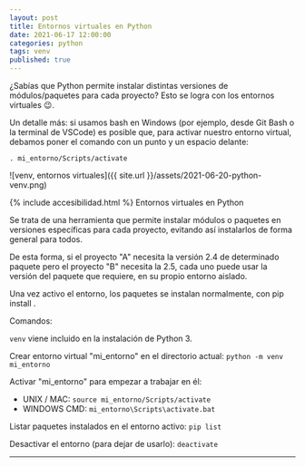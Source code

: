 ```yaml
---
layout: post
title: Entornos virtuales en Python
date: 2021-06-17 12:00:00
categories: python
tags: venv
published: true
---
```


¿Sabías que Python permite instalar distintas versiones de módulos/paquetes para cada proyecto? Esto se logra con los entornos virtuales 😉.

Un detalle más: si usamos bash en Windows (por ejemplo, desde Git Bash o la terminal de VSCode) es posible que, para activar nuestro entorno virtual, debamos poner el comando con un punto y un espacio delante:

`. mi_entorno/Scripts/activate`

![venv, entornos virtuales]({{ site.url }}/assets/2021-06-20-python-venv.png)

{% include accesibilidad.html %}
Entornos virtuales en Python

Se trata de una herramienta que permite instalar módulos o paquetes en versiones específicas para cada proyecto, evitando así instalarlos de forma general para todos.

De esta forma, si el proyecto "A" necesita la versión 2.4 de determinado paquete pero el proyecto "B" necesita la 2.5, cada uno puede usar la versión del paquete que requiere, en su propio entorno aislado.

Una vez activo el entorno, los paquetes se instalan normalmente, con pip install <paquete>.
 
Comandos:

`venv` viene incluido en la instalación de Python 3.

Crear entorno virtual "mi_entorno" en el directorio actual: `python -m venv mi_entorno`

Activar "mi_entorno" para empezar a trabajar en él:
- UNIX / MAC: `source mi_entorno/Scripts/activate`
- WINDOWS CMD: `mi_entorno\Scripts\activate.bat`

  
Listar paquetes instalados en el entorno activo:
`pip list`

Desactivar el entorno (para dejar de usarlo):
`deactivate`
</div></details>
<hr />
